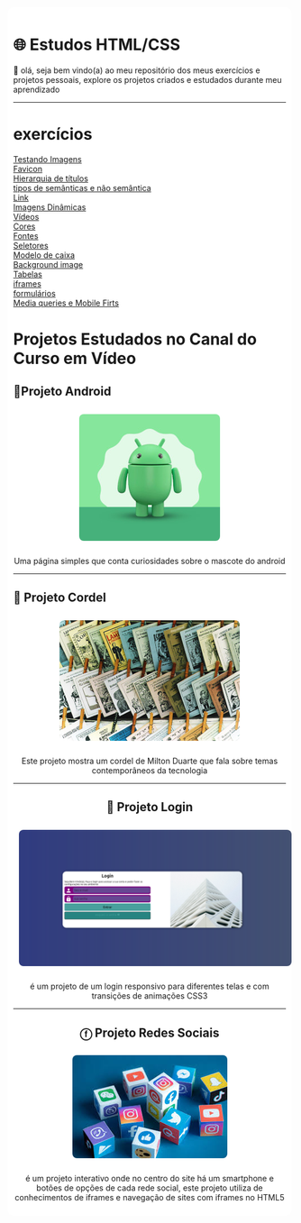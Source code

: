 <link rel="stylesheet" href="style-readme.css">
<div style="background-color: white; padding:10px; margin: auto; border-radius: 10px;">

<h1>🌐 Estudos HTML/CSS</h1>

<p>
🎯 olá, seja bem vindo(a) ao meu repositório dos meus exercícios e projetos pessoais, explore os projetos criados e estudados durante meu aprendizado
</p>

<hr>

<h1>exercícios</h1>

<a href="https://ygorhenriquelima.github.io/estudos_Desenvolvimento_web/exercicios/ex003/index.html">Testando Imagens</a>
<br>
<a href="https://ygorhenriquelima.github.io/estudos_Desenvolvimento_web/exercicios/ex004/index.html">Favicon</a>
<br>
<a href="https://ygorhenriquelima.github.io/estudos_Desenvolvimento_web/exercicios/ex006/index.html">Hierarquia de títulos</a>
<br>
<a href="https://ygorhenriquelima.github.io/estudos_Desenvolvimento_web/exercicios/ex008a/index.html">tipos de semânticas e não semântica</a>
<br>
<a href="https://ygorhenriquelima.github.io/estudos_Desenvolvimento_web/exercicios/ex010/index.html">Link</a>
<br>
<a href="https://ygorhenriquelima.github.io/estudos_Desenvolvimento_web/exercicios/ex011/index.html">Imagens Dinâmicas</a>
<br>
<a href="https://ygorhenriquelima.github.io/estudos_Desenvolvimento_web/exercicios/ex012/index.html">Vídeos</a>
<br>
<a href="https://ygorhenriquelima.github.io/estudos_Desenvolvimento_web/exercicios/ex016/cor01.html">Cores</a>
<br>
<a href="https://ygorhenriquelima.github.io/estudos_Desenvolvimento_web/exercicios/ex017/fonte01.html">Fontes</a>
<br>
<a href="https://ygorhenriquelima.github.io/estudos_Desenvolvimento_web/exercicios/ex019/seletor01.html">Seletores</a>
<br>
<a href="https://ygorhenriquelima.github.io/estudos_Desenvolvimento_web/exercicios/ex022/caixa01.html">Modelo de caixa</a>
<br>
<a href="https://ygorhenriquelima.github.io/estudos_Desenvolvimento_web/exercicios/ex023/fundo001.html">Background image</a>
<br>
<a href="https://ygorhenriquelima.github.io/estudos_Desenvolvimento_web/exercicios/ex024/tabela001.html">Tabelas</a>
<br>
<a href="https://ygorhenriquelima.github.io/estudos_Desenvolvimento_web/exercicios/ex025/iframe003.html">iframes</a>
<br>
<a href="https://ygorhenriquelima.github.io/estudos_Desenvolvimento_web/exercicios/ex026/form003.html">formulários</a>
<br>
<a href="https://ygorhenriquelima.github.io/estudos_Desenvolvimento_web/exercicios/ex027/mq005/index.html">Media queries e Mobile Firts</a>
<p>


<h1> Projetos Estudados no Canal do Curso em Vídeo </h1>

<h2>📱Projeto Android</h2>
<div style="text-align:center;">
<a href="https://ygorhenriquelima.github.io/estudos_Desenvolvimento_web/projetos/Projeto_android/index.html" target="_blank">
    <img src="README-imgs/android.jpeg" alt="Projeto Android" style="border-radius: 8px; margin: 10px;">
</a>
<p>Uma página simples que conta curiosidades sobre o mascote do android</p>
</div>

<hr>

<h2> 📜 Projeto Cordel </h2>
<div style="text-align:center;">
<a href="https://ygorhenriquelima.github.io/estudos_Desenvolvimento_web/projetos/projeto_cordel/index.html" target="_blank">
    <img src="README-imgs/Literatura_de_cordel.jpg" alt="Projeto Cordel" style="border-radius: 8px; margin: 10px;">
</a>
<p>Este projeto mostra um cordel de Milton Duarte que fala sobre temas contemporâneos da tecnologia</p>

<hr>

<h2>👤 Projeto Login </h2>
<div style="text-align:center;">
<a href="https://ygorhenriquelima.github.io/estudos_Desenvolvimento_web/projetos/Projeto_Login/index.html" target="_blank">
    <img src="README-imgs/login.png" alt="Projeto Login" style="border-radius: 8px; margin: 10px;">
</a>
<p>é um projeto de um login responsivo para diferentes telas e com transições de animações CSS3</p>

<hr>

<h2>ⓕ Projeto Redes Sociais </h2>
<div style="text-align:center;">
<a href="https://ygorhenriquelima.github.io/estudos_Desenvolvimento_web/projetos/Projeto_redes_sociais/index.html" target="_blank">
    <img src="README-imgs/redes-sociais.jpeg" alt="Projeto redes sociais" style="border-radius: 8px; margin: 10px;">
</a>
<p>é um projeto interativo onde no centro do site há um smartphone e botões de opções de cada rede social, este projeto utiliza de conhecimentos de iframes e navegação de sites com iframes no HTML5</p>

</div>